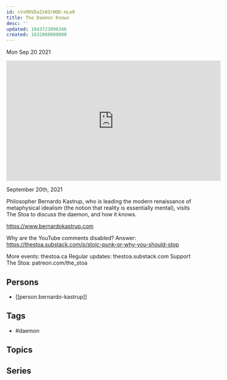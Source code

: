 ```yaml
---
id: cVxRRVDaZx6QrWQK-mLe0
title: The Daemon Knows
desc: ''
updated: 1643723096346
created: 1632088800000
---
```





Mon Sep 20 2021

<iframe width="560" height="315" src="https://www.youtube.com/embed/vhDNIszLJHU" title="The Daemon Knows w/ Bernardo Kastrup" frameborder="0" allow="accelerometer; autoplay; clipboard-write; encrypted-media; gyroscope; picture-in-picture" allowfullscreen ></iframe>

September 20th, 2021

Philosopher Bernardo Kastrup, who is leading the modern renaissance of metaphysical idealism (the notion that reality is essentially mental), visits The Stoa to discuss the daemon, and how it knows.

https://www.bernardokastrup.com

Why are the YouTube comments disabled? Answer: https://thestoa.substack.com/p/stoic-punk-or-why-you-should-stop

More events: thestoa.ca 
Regular updates: thestoa.substack.com 
Support The Stoa: patreon.com/the_stoa

## Persons

- [[person.bernardo-kastrup]]

## Tags

- #daemon

## Topics



## Series



